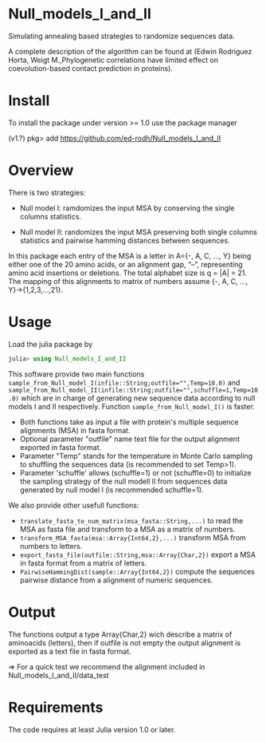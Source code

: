 # Null_models_I_and_II

 Simulating annealing based strategies to randomize sequences data.
 
 A complete description of the algorithm can be found at (Edwin Rodriguez Horta, Weigt M.,Phylogenetic correlations have limited effect on coevolution-based contact prediction in proteins).

# Install
To install the package under version >= 1.0 use the package manager 

(v1.?) pkg> add https://github.com/ed-rodh/Null_models_I_and_II

# Overview
There is two strategies:
 
  + Null model I: ramdomizes the input MSA by conserving the single columns statistics.
 
  + Null model II: randomizes the input MSA preserving both single columns statistics and pairwise hamming distances between sequences.
   
In this package each entry of the MSA is a letter in A={-, A, C, ..., Y} being either one of the 20 amino acids, or an alignment gap, “–”, representing amino acid insertions or deletions. The total alphabet size is q = |A| = 21. The mapping of this alignments to matrix of numbers assume {-, A, C, ..., Y}->{1,2,3,...,21}. 

# Usage
Load the julia package by

 ```julia
 julia> using Null_models_I_and_II
 ```
This software provide two main functions ```sample_from_Null_model_I(infile::String;outfile="",Temp=10.0)``` and ```sample_from_Null_model_II(infile::String;outfile="",schuffle=1,Temp=10.0)``` which are in charge of generating new sequence data according to null models I and II respectively. Function ```sample_from_Null_model_I()``` is faster. 

 + Both functions take as input a file with protein's multiple sequence alignments (MSA)  in fasta format. 
 + Optional parameter   "outfile"    name text file for the output alignment exported in fasta format.
 + Parameter "Temp" stands for the  temperature in Monte Carlo sampling to shuffling the sequences data (is recommended to set Temp>1).
 + Parameter 'schuffle' allows (schuffle=1) or not (schuffle=0) to initialize the sampling strategy of the null modell II from sequences data generated by null model I (is recommended schuffle=1). 

We also provide other usefull functions:
 + ```translate_fasta_to_num_matrix(msa_fasta::String,...)``` to read the MSA as fasta file and transform to a MSA as a matrix of numbers.
 + ```transform_MSA_fasta(msa::Array{Int64,2},...)``` transform MSA from numbers to letters.
 + ```export_fasta_file(outfile::String,msa::Array{Char,2})``` export a MSA in fasta format from a matrix of letters.
 + ```PairwiseHammingDist(sample::Array{Int64,2})``` compute the sequences pairwise distance from a alignment of numeric sequences.

# Output

The functions output a type Array{Char,2} wich describe a matrix of aminoacids (letters), then if outfile is not empty  the output alignment is exported as a text file in fasta format.

=> For a quick test we recommend the alignment included in Null_models_I_and_II/data_test
# Requirements

The code requires at least Julia version 1.0 or later.

